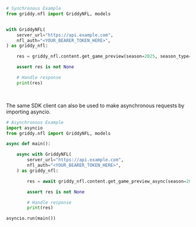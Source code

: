 <!-- Start SDK Example Usage [usage] -->
```python
# Synchronous Example
from griddy.nfl import GriddyNFL, models


with GriddyNFL(
    server_url="https://api.example.com",
    nfl_auth="<YOUR_BEARER_TOKEN_HERE>",
) as griddy_nfl:

    res = griddy_nfl.content.get_game_preview(season=2025, season_type=models.SeasonTypeEnum.REG, week=4, visitor_display_name="Minnesota Vikings", home_display_name="Pittsburgh Steelers")

    assert res is not None

    # Handle response
    print(res)
```

</br>

The same SDK client can also be used to make asynchronous requests by importing asyncio.

```python
# Asynchronous Example
import asyncio
from griddy.nfl import GriddyNFL, models

async def main():

    async with GriddyNFL(
        server_url="https://api.example.com",
        nfl_auth="<YOUR_BEARER_TOKEN_HERE>",
    ) as griddy_nfl:

        res = await griddy_nfl.content.get_game_preview_async(season=2025, season_type=models.SeasonTypeEnum.REG, week=4, visitor_display_name="Minnesota Vikings", home_display_name="Pittsburgh Steelers")

        assert res is not None

        # Handle response
        print(res)

asyncio.run(main())
```
<!-- End SDK Example Usage [usage] -->